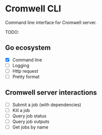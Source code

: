 # Cromwell CLI

Command line interface for Cromwell server.

TODO:

## Go ecosystem

- [x] Command line
- [ ] Logging
- [ ] Http request
- [ ] Pretty format

## Cromwell server interactions

- [ ] Submit a job (with dependencies)
- [ ] Kill a job
- [ ] Query job status
- [ ] Query job outputs
- [ ] Get jobs by name
